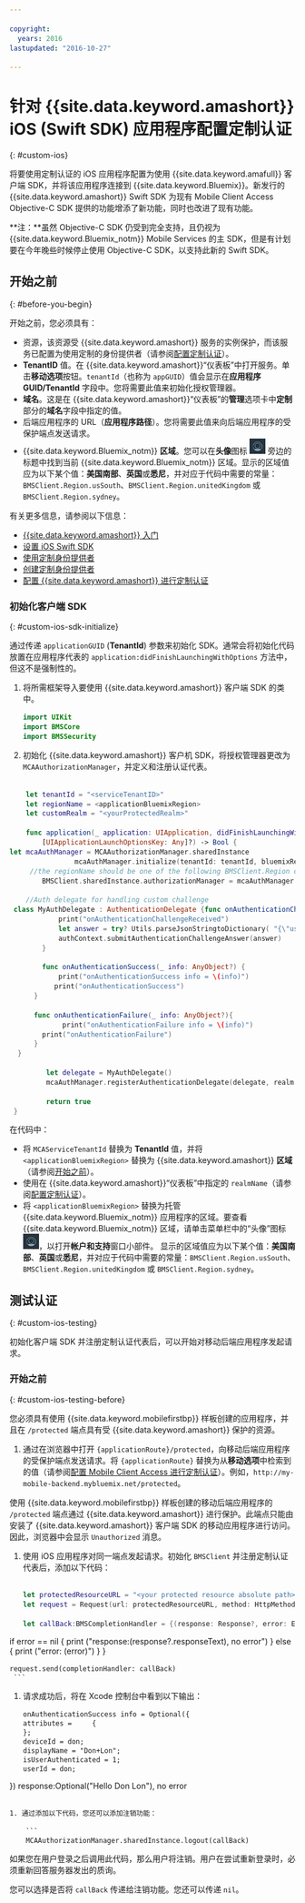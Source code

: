 ```yaml
---

copyright:
  years: 2016
lastupdated: "2016-10-27"

---
```


# 针对 {{site.data.keyword.amashort}} iOS (Swift SDK) 应用程序配置定制认证
{: #custom-ios}

将要使用定制认证的 iOS 应用程序配置为使用 {{site.data.keyword.amafull}} 客户端 SDK，并将该应用程序连接到 {{site.data.keyword.Bluemix}}。新发行的 {{site.data.keyword.amashort}} Swift SDK 为现有 Mobile Client Access Objective-C SDK 提供的功能增添了新功能，同时也改进了现有功能。

**注：**虽然 Objective-C SDK 仍受到完全支持，且仍视为 {{site.data.keyword.Bluemix_notm}} Mobile Services 的主 SDK，但是有计划要在今年晚些时候停止使用 Objective-C SDK，以支持此新的 Swift SDK。

## 开始之前
{: #before-you-begin}

开始之前，您必须具有：

* 资源，该资源受 {{site.data.keyword.amashort}} 服务的实例保护，而该服务已配置为使用定制的身份提供者（请参阅[配置定制认证](https://console.stage1.ng.bluemix.net/docs/services/mobileaccess/custom-auth-config-mca.html)）。  
* **TenantID** 值。在 {{site.data.keyword.amashort}}“仪表板”中打开服务。单击**移动选项**按钮。`tenantId`（也称为 `appGUID`）值会显示在**应用程序 GUID/TenantId** 字段中。您将需要此值来初始化授权管理器。
* **域名**。这是在 {{site.data.keyword.amashort}}“仪表板”的**管理**选项卡中**定制**部分的**域名**字段中指定的值。
* 后端应用程序的 URL（**应用程序路径**）。您将需要此值来向后端应用程序的受保护端点发送请求。
* {{site.data.keyword.Bluemix_notm}} **区域**。您可以在**头像**图标 ![“头像”图标](images/face.jpg "“头像”图标") 旁边的标题中找到当前 {{site.data.keyword.Bluemix_notm}} 区域。显示的区域值应为以下某个值：**美国南部**、**英国**或**悉尼**，并对应于代码中需要的常量：`BMSClient.Region.usSouth`、`BMSClient.Region.unitedKingdom` 或 `BMSClient.Region.sydney`。

有关更多信息，请参阅以下信息：
 * [{{site.data.keyword.amashort}} 入门](https://console.{DomainName}/docs/services/mobileaccess/index.html)
 * [设置 iOS Swift SDK](https://console.{DomainName}/docs/services/mobileaccess/getting-started-ios-swift-sdk.html)
 * [使用定制身份提供者](https://console.{DomainName}/docs/services/mobileaccess/custom-auth.html)
 * [创建定制身份提供者](https://console.{DomainName}/docs/services/mobileaccess/custom-auth-identity-provider.html)
 * [配置 {{site.data.keyword.amashort}} 进行定制认证](https://console.{DomainName}/docs/services/mobileaccess/custom-auth-config-mca.html)


### 初始化客户端 SDK
{: #custom-ios-sdk-initialize}

通过传递 `applicationGUID` (**TenantId**) 参数来初始化 SDK。通常会将初始化代码放置在应用程序代表的 `application:didFinishLaunchingWithOptions` 方法中，但这不是强制性的。

1. 将所需框架导入要使用 {{site.data.keyword.amashort}} 客户端 SDK 的类中。

	```Swift
	import UIKit
	import BMSCore
	import BMSSecurity
	```

1. 初始化 {{site.data.keyword.amashort}} 客户机 SDK，将授权管理器更改为 `MCAAuthorizationManager`，并定义和注册认证代表。

```Swift

	let tenantId = "<serviceTenantID>"
	let regionName = <applicationBluemixRegion>
	let customRealm = "<yourProtectedRealm>"

	func application(_ application: UIApplication, didFinishLaunchingWithOptions launchOptions: 
		[UIApplicationLaunchOptionsKey: Any]?) -> Bool {
let mcaAuthManager = MCAAuthorizationManager.sharedInstance
	    		mcaAuthManager.initialize(tenantId: tenantId, bluemixRegion: regionName)
	 //the regionName should be one of the following BMSClient.Region constants: BMSClient.Region.usSouth, BMSClient.Region.unitedKingdom, or BMSClient.Region.sydney   
		BMSClient.sharedInstance.authorizationManager = mcaAuthManager

	//Auth delegate for handling custom challenge
 class MyAuthDelegate : AuthenticationDelegate {func onAuthenticationChallengeReceived(_ authContext: AuthenticationContext, challenge: AnyObject){
		    print("onAuthenticationChallengeReceived")
		    let answer = try? Utils.parseJsonStringtoDictionary( "{\"userName\":\"" + "test" + "\",\"password\":\"" + "test" + "\"}")
			authContext.submitAuthenticationChallengeAnswer(answer)
		}

		func onAuthenticationSuccess(_ info: AnyObject?) {
		    print("onAuthenticationSuccess info = \(info)")
           print("onAuthenticationSuccess")
      }

      func onAuthenticationFailure(_ info: AnyObject?){
		     print("onAuthenticationFailure info = \(info)")
        print("onAuthenticationFailure")
      }
  }

	     let delegate = MyAuthDelegate()
	     mcaAuthManager.registerAuthenticationDelegate(delegate, realm: customRealm)

	     return true
 }
 ```

在代码中：
* 将 `MCAServiceTenantId` 替换为 **TenantId** 值，并将 `<applicationBluemixRegion>` 替换为 {{site.data.keyword.amashort}} **区域**（请参阅[开始之前](##before-you-begin)）。 
* 使用在 {{site.data.keyword.amashort}}“仪表板”中指定的 `realmName`（请参阅[配置定制认证](https://console.stage1.ng.bluemix.net/docs/services/mobileaccess/custom-auth-config-mca.html)）。
* 将 `<applicationBluemixRegion>` 替换为托管 {{site.data.keyword.Bluemix_notm}} 应用程序的区域。要查看 {{site.data.keyword.Bluemix_notm}} 区域，请单击菜单栏中的“头像”图标 ![“头像”图标](images/face.jpg "“头像”图标")，以打开**帐户和支持**窗口小部件。
显示的区域值应为以下某个值：**美国南部**、**英国**或**悉尼**，并对应于代码中需要的常量：`BMSClient.Region.usSouth`、`BMSClient.Region.unitedKingdom` 或 `BMSClient.Region.sydney`。
   
  
## 测试认证
{: #custom-ios-testing}

初始化客户端 SDK 并注册定制认证代表后，可以开始对移动后端应用程序发起请求。


### 开始之前
{: #custom-ios-testing-before}

 您必须具有使用 {{site.data.keyword.mobilefirstbp}} 样板创建的应用程序，并且在 `/protected` 端点具有受 {{site.data.keyword.amashort}} 保护的资源。

1. 通过在浏览器中打开 `{applicationRoute}/protected`，向移动后端应用程序的受保护端点发送请求。将 `{applicationRoute}` 替换为从**移动选项**中检索到的值（请参阅[配置 Mobile Client Access 进行定制认证](#custom-auth-ios-configmca)）。例如，`http://my-mobile-backend.mybluemix.net/protected`。

 使用 {{site.data.keyword.mobilefirstbp}} 样板创建的移动后端应用程序的 `/protected` 端点通过 {{site.data.keyword.amashort}} 进行保护。此端点只能由安装了 {{site.data.keyword.amashort}} 客户端 SDK 的移动应用程序进行访问。因此，浏览器中会显示 `Unauthorized` 消息。

1. 使用 iOS 应用程序对同一端点发起请求。初始化 `BMSClient` 并注册定制认证代表后，添加以下代码：

 

	```Swift

	let protectedResourceURL = "<your protected resource absolute path>"
	let request = Request(url: protectedResourceURL, method: HttpMethod.GET)

	let callBack:BMSCompletionHandler = {(response: Response?, error: Error?) in
  if error == nil {
      print ("response:\(response?.responseText), no error")
  } else {
      print ("error: \(error)")
  }
 }

	request.send(completionHandler: callBack)
	 ```

1. 请求成功后，将在 Xcode 控制台中看到以下输出：

	 ```
	 onAuthenticationSuccess info = Optional({
     attributes =     {
     };
     deviceId = don;
     displayName = "Don+Lon";
     isUserAuthenticated = 1;
     userId = don;
 })
 response:Optional("Hello Don Lon"), no error
 ```

1. 通过添加以下代码，您还可以添加注销功能：

	 ```
	 MCAAuthorizationManager.sharedInstance.logout(callBack)
 ```  

 如果您在用户登录之后调用此代码，那么用户将注销。用户在尝试重新登录时，必须重新回答服务器发出的质询。

 您可以选择是否将 `callBack` 传递给注销功能。您还可以传递 `nil`。
